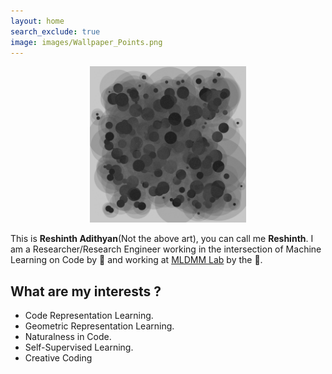 ```yaml
---
layout: home
search_exclude: true
image: images/Wallpaper_Points.png
---
```


<p align="center">
  <img width="250" height="250" src="./images/logo.png">
</p>

This is **Reshinth Adithyan**(Not the above art), you can call me **Reshinth**. I am a Researcher/Research Engineer working in the intersection of Machine Learning on Code by 🔆 and 
working at <a href="https://sites.google.com/view/mldmm-lab/home">MLDMM Lab</a> by the 🌌. 

## What are my interests ? 
- Code Representation Learning.   
- Geometric Representation Learning.   
- Naturalness in Code. 
- Self-Supervised Learning.
- Creative Coding
